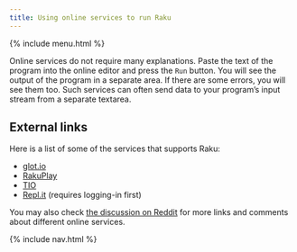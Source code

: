 ```yaml
---
title: Using online services to run Raku
---
```


{% include menu.html %}

Online services do not require many explanations. Paste the text of the program into the online editor and press the `Run` button. You will see the output of the program in a separate area. If there are some errors, you will see them too. Such services can often send data to your program’s input stream from a separate textarea.

## External links

Here is a list of some of the services that supports Raku:

* [glot.io](https://glot.io/new/raku)
* [RakuPlay](https://rakudist.raku.org/play/)
* [TIO](https://tio.run/#perl6)
* [Repl.it](https://repl.it/new/raku) (requires logging-in first)

You may also check [the discussion on Reddit](https://www.reddit.com/r/rakulang/comments/kj63dq/glotio_now_supports_raku/ggxow6n/) for more links and comments about different online services.

{% include nav.html %}
